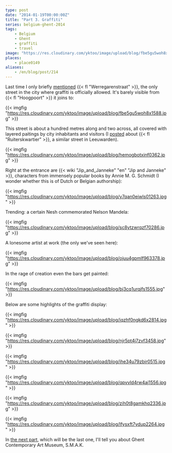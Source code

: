 ```yaml
---
type: post
date: "2014-01-19T00:00:00Z"
title: "Part 3. Graffiti"
series: belgium-ghent-2014
tags:
    - Belgium
    - Ghent
    - graffiti
    - travel
image: "https://res.cloudinary.com/yktoo/image/upload/blog/fbe5gu5woh8x1588.jpg"
places:
    - place0149
aliases:
    - /en/blog/post/214
---
```


Last time I only briefly [mentioned](ru;0033) {{< fl "Werregarenstraat" >}}, the only street in the city where graffiti is officially allowed. It's barely visible from {{< fl "Hoogpoort" >}} it joins to:

{{< imgfig "https://res.cloudinary.com/yktoo/image/upload/blog/fbe5gu5woh8x1588.jpg" >}}

<!--more-->

This street is about a hundred metres along and two across, all covered with layered paitings by city inhabitants and visitors (I [posted](0205) about {{< fl "Ruiterskwartier" >}}, a similar street in Leeuwarden).

{{< imgfig "https://res.cloudinary.com/yktoo/image/upload/blog/hemogbotxinf0362.jpg" >}}

Right at the entrance are {{< wiki "Jip_and_Janneke" "en" "Jip and Janneke" >}}, characters from immensely popular books by Annie M. G. Schmidt (I wonder whether this is of Dutch or Belgian authorship):

{{< imgfig "https://res.cloudinary.com/yktoo/image/upload/blog/y7qan0eiwls01263.jpg" >}}

Trending: a certain Nesh commemorated Nelson Mandela:

{{< imgfig "https://res.cloudinary.com/yktoo/image/upload/blog/sc8ytzwrqzf70286.jpg" >}}

A lonesome artist at work (the only we've seen here):

{{< imgfig "https://res.cloudinary.com/yktoo/image/upload/blog/ojuu4gpmlf963378.jpg" >}}

In the rage of creation even the bars get painted:

{{< imgfig "https://res.cloudinary.com/yktoo/image/upload/blog/bj3cq1urqjfs1555.jpg" >}}

Below are some highlights of the graffiti display:

{{< imgfig "https://res.cloudinary.com/yktoo/image/upload/blog/iqzhf0ngkd6x2814.jpg" >}}

{{< imgfig "https://res.cloudinary.com/yktoo/image/upload/blog/njr5pt4j7zvf3458.jpg" >}}

{{< imgfig "https://res.cloudinary.com/yktoo/image/upload/blog/ihe34u79zbir0515.jpg" >}}

{{< imgfig "https://res.cloudinary.com/yktoo/image/upload/blog/qpvvld4rw4aj1556.jpg" >}}

{{< imgfig "https://res.cloudinary.com/yktoo/image/upload/blog/zih0t8gamkhq2336.jpg" >}}

{{< imgfig "https://res.cloudinary.com/yktoo/image/upload/blog/lfysxft7ydup2264.jpg" >}}

In [the next part](0215), which will be the last one, I'll tell you about Ghent Contemporary Art Museum, S.M.A.K.
